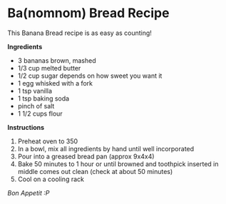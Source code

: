# Ba(nomnom) Bread Recipe

This Banana Bread recipe is as easy as counting! 

**Ingredients**
- 3 bananas brown, mashed
- 1/3 cup melted butter
- 1/2 cup sugar depends on how sweet you want it
- 1 egg whisked with a fork
- 1 tsp vanilla
- 1 tsp baking soda
- pinch of salt
- 1 1/2 cups flour

**Instructions**
1. Preheat oven to 350
2. In a bowl, mix all ingredients by hand until well incorporated
3. Pour into a greased bread pan (approx 9x4x4)
4. Bake 50 minutes to 1 hour or until browned and toothpick inserted in middle comes out clean (check at about 50 minutes)
5. Cool on a cooling rack

*Bon Appetit :P*